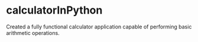 # calculatorInPython
Created a fully functional calculator application capable of performing basic arithmetic operations.
